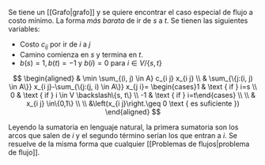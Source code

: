 
Se tiene un [[Grafo|grafo]] y se quiere encontrar el caso especial de flujo a costo mínimo. La forma *más barata* de ir de $s$ a $t$.  Se tienen las siguientes variables: 

- Costo $c_{ij}$ por ir de $i$ a $j$ 
- Camino comienza en $s$ y termina en $t$. 
- $b(s)=1, b(t)=-1$ y $b(i)=0$ para $i\in V/\lbrace s,t\rbrace$

$$
\begin{aligned}
& \min \sum_{(i, j) \in A} c_{i j} x_{i j} \\
& \sum_{\{j:(i, j) \in A\}} x_{i j}-\sum_{\{j:(j, i) \in A\}} x_{j i}= \begin{cases}1 & \text { if } i=s \\
0 & \text { if } i \in V \backslash\{s, t\} \\
-1 & \text { if } i=t\end{cases} \\ \\
& x_{i j} \in\{0,1\} \\ \\
&\left(x_{i j}\right.\geq 0 \text { es suficiente })
\end{aligned}
$$

Leyendo la sumatoria en lenguaje natural, la primera sumatoria son los arcos que salen de $i$ y el segundo término serían los que entran a $i$. Se resuelve de la misma forma que cualquier [[Problemas de flujos|problema de flujo]]. 